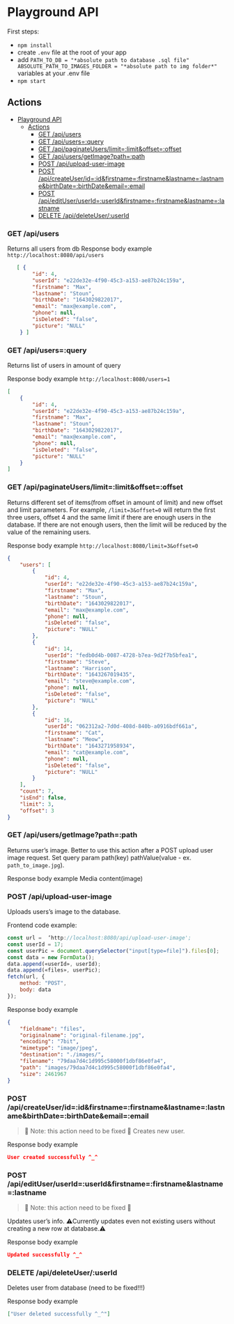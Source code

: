 # Playground API

First steps:
- ```npm install```
- create ```.env``` file at the root of your app
- add ```PATH_TO_DB = "*absolute path to database .sql file"
ABSOLUTE_PATH_TO_IMAGES_FOLDER = "*absolute path to img folder*"``` 
variables at your .env file
- ```npm start```

## Actions

- [Playground API](#playground-api)
  - [Actions](#actions)
    - [GET /api/users](#get-apiusers)
    - [GET /api/users=:query](#get-apiusersquery)
    - [GET /api/paginateUsers/limit=:limit&offset=:offset](#get-apipaginateuserslimitlimitoffsetoffset)
    - [GET /api/users/getImage?path=:path](#get-apiusersgetimagepathpath)
    - [POST /api/upload-user-image](#post-apiupload-user-image)
    - [POST /api/createUser/id=:id&firstname=:firstname&lastname=:lastname&birthDate=:birthDate&email=:email](#post-apicreateuserididfirstnamefirstnamelastnamelastnamebirthdatebirthdateemailemail)
    - [POST /api/editUser/userId=:userId&firstname=:firstname&lastname=:lastname](#post-apiedituseruseriduseridfirstnamefirstnamelastnamelastname)
    - [DELETE /api/deleteUser/:userId](#delete-apideleteuseruserid)
### GET /api/users
Returns all users from db 
Response body example ```http://localhost:8080/api/users```
```json
   [ {
        "id": 4,
        "userId": "e22de32e-4f90-45c3-a153-ae87b24c159a",
        "firstname": "Max",
        "lastname": "Stoun",
        "birthDate": "1643029822017",
        "email": "max@example.com",
        "phone": null,
        "isDeleted": "false",
        "picture": "NULL"
    } ]
```

### GET /api/users=:query
Returns list of users in amount of query 

Response body example ```http://localhost:8080/users=1```
```json
[
    {
        "id": 4,
        "userId": "e22de32e-4f90-45c3-a153-ae87b24c159a",
        "firstname": "Max",
        "lastname": "Stoun",
        "birthDate": "1643029822017",
        "email": "max@example.com",
        "phone": null,
        "isDeleted": "false",
        "picture": "NULL"
    }
]
```
### GET /api/paginateUsers/limit=:limit&offset=:offset
Returns different set of items(from offset in amount of limit) and new offset and limit parameters. 
For example, ```/limit=3&offset=0``` will return the first three users, offset 4 and the same limit if there are enough users in the database. If there are not enough users, then the limit will be reduced by the value of the remaining users.

Response body example ```http://localhost:8080/limit=3&offset=0```

```json 
{
    "users": [
        {
            "id": 4,
            "userId": "e22de32e-4f90-45c3-a153-ae87b24c159a",
            "firstname": "Max",
            "lastname": "Stoun",
            "birthDate": "1643029822017",
            "email": "max@example.com",
            "phone": null,
            "isDeleted": "false",
            "picture": "NULL"
        },
        {
            "id": 14,
            "userId": "fedb0d4b-0087-4728-b7ea-9d2f7b5bfea1",
            "firstname": "Steve",
            "lastname": "Harrison",
            "birthDate": "1643267019435",
            "email": "steve@example.com",
            "phone": null,
            "isDeleted": "false",
            "picture": "NULL"
        },
        {
            "id": 16,
            "userId": "062312a2-7d0d-408d-840b-a0916bdf661a",
            "firstname": "Cat",
            "lastname": "Meow",
            "birthDate": "1643271958934",
            "email": "cat@example.com",
            "phone": null,
            "isDeleted": "false",
            "picture": "NULL"
        }
    ],
    "count": 7,
    "isEnd": false,
    "limit": 3,
    "offset": 3
}
```
### GET /api/users/getImage?path=:path
Returns user’s image. 
Better to use this action after a POST upload user image request.
Set query param path(key) pathValue(value - ex. ```path_to_image.jpg```).

Response body example 
Media content(image)

### POST /api/upload-user-image
Uploads users’s image to the database.

Frontend code example: 

```JavaScript
const url =  ‘http://localhost:8080/api/upload-user-image';
const userId = 17; 
const userPic = document.querySelector("input[type=file]").files[0];
const data = new FormData();
data.append(«userId», userId);
data.append(«files», userPic);
fetch(url, {
    method: "POST",
    body: data
});
```

Response body example 
```json
{
    "fieldname": "files",
    "originalname": "original-filename.jpg",
    "encoding": "7bit",
    "mimetype": "image/jpeg",
    "destination": "./images/",
    "filename": "79daa7d4c1d995c58000f1dbf86e0fa4",
    "path": "images/79daa7d4c1d995c58000f1dbf86e0fa4",
    "size": 2461967
}
```

### POST /api/createUser/id=:id&firstname=:firstname&lastname=:lastname&birthDate=:birthDate&email=:email
> 🐙 Note: this action need to be fixed 🐙
Creates new user. 

Response body example

```Json
User created successfully ^_^
```

### POST /api/editUser/userId=:userId&firstname=:firstname&lastname=:lastname
> 🐙 Note: this action need to be fixed 🐙

Updates user’s info.
⚠️Currently updates even not existing users without creating a new row at database.⚠️

Response body example

```Json
Updated successfully ^_^
```
### DELETE /api/deleteUser/:userId
Deletes user from database (need to be fixed!!!)

Response body example 

```Json
["User deleted successfully ^_^"]
```



